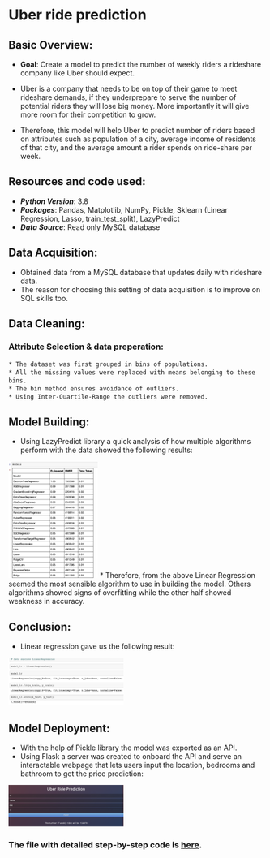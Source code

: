 # Uber ride prediction

## Basic Overview:

* **Goal**: Create a model to predict the number of weekly riders a rideshare company like Uber should expect.

* Uber is a company that needs to be on top of their game to meet rideshare demands, if they underprepare to serve the number of potential riders they will lose big money. More importantly it will give more room for their competition to grow.

* Therefore, this model will help Uber to predict number of riders based on attributes such as population of a city, average income of residents of that city, and the average amount a rider spends on ride-share per week.



## Resources and code used:

* ***Python Version***: 3.8
* ***Packages***: Pandas, Matplotlib, NumPy, Pickle, Sklearn (Linear Regression, Lasso, train_test_split), LazyPredict
* ***Data Source***: Read only MySQL database 



## Data Acquisition:

* Obtained data from a MySQL database that updates daily with rideshare data.
* The reason for choosing this setting of data acquisition is to improve on SQL skills too.


## Data Cleaning:

  ### Attribute Selection & data preperation:
    
    * The dataset was first grouped in bins of populations.
    * All the missing values were replaced with means belonging to these bins.
    * The bin method ensures avoidance of outliers.
    * Using Inter-Quartile-Range the outliers were removed.  
    

## Model Building:

* Using LazyPredict library a quick analysis of how multiple algorithms perform with the data showed the following results:
<img src='images/plot_a.png' width='35%' height='35%'>
* Therefore, from the above Linear Regression seemed the most sensible algorithm to use in building the model. Others algorithms showed signs of overfitting while the other half showed weakness in accuracy.



## Conclusion:

* Linear regression gave us the following result:
<img src='images/plot_b.png' width='45%' height='45%'>


## Model Deployment:

* With the help of Pickle library the model was exported as an API.
* Using Flask a server was created to onboard the API and serve an interactable webpage that lets users input the location, bedrooms and bathroom to get the price prediction:
<img src='images/plot_d.png' width='45%' height='45%'>

### The file with detailed step-by-step code is [here](/Machine_Learning.ipynb).
